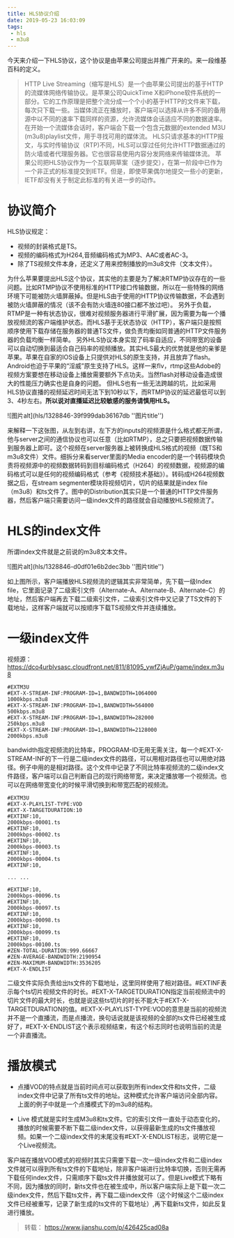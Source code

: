 ```yaml
---
title: HLS协议介绍
date: 2019-05-23 16:03:09
tags:
 - hls
 - m3u8
---
```


今天来介绍一下HLS协议，这个协议是由苹果公司提出并推广开来的。来一段维基百科的定义。

<!--more-->

> HTTP Live Streaming（缩写是HLS）是一个由苹果公司提出的基于HTTP的流媒体网络传输协议。是苹果公司QuickTime X和iPhone软件系统的一部分。它的工作原理是把整个流分成一个个小的基于HTTP的文件来下载，每次只下载一些。当媒体流正在播放时，客户端可以选择从许多不同的备用源中以不同的速率下载同样的资源，允许流媒体会话适应不同的数据速率。在开始一个流媒体会话时，客户端会下载一个包含元数据的extended M3U (m3u8)playlist文件，用于寻找可用的媒体流。
HLS只请求基本的HTTP报文，与实时传输协议（RTP)不同，HLS可以穿过任何允许HTTP数据通过的防火墙或者代理服务器。它也很容易使用内容分发网络来传输媒体流。
苹果公司把HLS协议作为一个互联网草案（逐步提交），在第一阶段中已作为一个非正式的标准提交到IETF。但是，即使苹果偶尔地提交一些小的更新，IETF却没有关于制定此标准的有关进一步的动作。

# 协议简介

HLS协议规定：

* 视频的封装格式是TS。
* 视频的编码格式为H264,音频编码格式为MP3、AAC或者AC-3。
* 除了TS视频文件本身，还定义了用来控制播放的m3u8文件（文本文件）。

为什么苹果要提出HLS这个协议，其实他的主要是为了解决RTMP协议存在的一些问题。比如RTMP协议不使用标准的HTTP接口传输数据，所以在一些特殊的网络环境下可能被防火墙屏蔽掉。但是HLS由于使用的HTTP协议传输数据，不会遇到被防火墙屏蔽的情况（该不会有防火墙连80接口都不放过吧）。
另外于负载，RTMP是一种有状态协议，很难对视频服务器进行平滑扩展，因为需要为每一个播放视频流的客户端维护状态。而HLS基于无状态协议（HTTP），客户端只是按照顺序使用下载存储在服务器的普通TS文件，做负责均衡如同普通的HTTP文件服务器的负载均衡一样简单。
另外HLS协议本身实现了码率自适应，不同带宽的设备可以自动切换到最适合自己码率的视频播放。其实HLS最大的优势就是他的亲爹是苹果。苹果在自家的IOS设备上只提供对HLS的原生支持，并且放弃了flash。Android也迫于平果的“淫威”原生支持了HLS。这样一来flv，rtmp这些Adobe的视频方案要想在移动设备上播放需要额外下点功夫。当然flash对移动设备造成很大的性能压力确实也是自身的问题。
但HLS也有一些无法跨越的坑，比如采用HLS协议直播的视频延迟时间无法下到10秒以下，而RTMP协议的延迟最低可以到3、4秒左右。**所以说对直播延迟比较敏感的服务请慎用HLS。**

![图片alt](hls/1328846-39f999dab36167db ''图片title'')

来解释一下这张图，从左到右讲，左下方的inputs的视频源是什么格式都无所谓，他与server之间的通信协议也可以任意（比如RTMP），总之只要把视频数据传输到服务器上即可。这个视频在server服务器上被转换成HLS格式的视频（既TS和m3u8文件）文件。细拆分来看server里面的Media encoder的是一个转码模块负责将视频源中的视频数据转码到目标编码格式（H264）的视频数据，视频源的编码格式可以是任何的视频编码格式（参考《视频技术基础》）。转码成H264视频数据之后，在stream segmenter模块将视频切片，切片的结果就是index file（m3u8）和ts文件了。图中的Distribution其实只是一个普通的HTTP文件服务器，然后客户端只需要访问一级index文件的路径就会自动播放HLS视频流了。

# HLS的index文件

所谓index文件就是之前说的m3u8文本文件。

![图片alt](hls/1328846-d0df01e6b2dec3bb ''图片title'')

如上图所示，客户端播放HLS视频流的逻辑其实非常简单，先下载一级Index file，它里面记录了二级索引文件（Alternate-A、Alternate-B、Alternate-C）的地址，然后客户端再去下载二级索引文件，二级索引文件中又记录了TS文件的下载地址，这样客户端就可以按顺序下载TS视频文件并连续播放。

# 一级index文件

视频源：https://dco4urblvsasc.cloudfront.net/811/81095_ywfZjAuP/game/index.m3u8

```
#EXTM3U
#EXT-X-STREAM-INF:PROGRAM-ID=1,BANDWIDTH=1064000
1000kbps.m3u8
#EXT-X-STREAM-INF:PROGRAM-ID=1,BANDWIDTH=564000
500kbps.m3u8
#EXT-X-STREAM-INF:PROGRAM-ID=1,BANDWIDTH=282000
250kbps.m3u8
#EXT-X-STREAM-INF:PROGRAM-ID=1,BANDWIDTH=2128000
2000kbps.m3u8
```

bandwidth指定视频流的比特率，PROGRAM-ID无用无需关注，每一个#EXT-X-STREAM-INF的下一行是二级index文件的路径，可以用相对路径也可以用绝对路径。例子中用的是相对路径。这个文件中记录了不同比特率视频流的二级index文件路径，客户端可以自己判断自己的现行网络带宽，来决定播放哪一个视频流。也可以在网络带宽变化的时候平滑切换到和带宽匹配的视频流。

```
#EXTM3U
#EXT-X-PLAYLIST-TYPE:VOD
#EXT-X-TARGETDURATION:10
#EXTINF:10,
2000kbps-00001.ts
#EXTINF:10,
2000kbps-00002.ts
#EXTINF:10,
2000kbps-00003.ts
#EXTINF:10,
2000kbps-00004.ts
#EXTINF:10,

... ...

#EXTINF:10,
2000kbps-00096.ts
#EXTINF:10,
2000kbps-00097.ts
#EXTINF:10,
2000kbps-00098.ts
#EXTINF:10,
2000kbps-00099.ts
#EXTINF:10,
2000kbps-00100.ts
#ZEN-TOTAL-DURATION:999.66667
#ZEN-AVERAGE-BANDWIDTH:2190954
#ZEN-MAXIMUM-BANDWIDTH:3536205
#EXT-X-ENDLIST
```

二级文件实际负责给出ts文件的下载地址，这里同样使用了相对路径。#EXTINF表示每个ts切片视频文件的时长。#EXT-X-TARGETDURATION指定当前视频流中的切片文件的最大时长，也就是说这些ts切片的时长不能大于#EXT-X-TARGETDURATION的值。#EXT-X-PLAYLIST-TYPE:VOD的意思是当前的视频流并不是一个直播流，而是点播流，换句话说就是该视频的全部的ts文件已经被生成好了，#EXT-X-ENDLIST这个表示视频结束，有这个标志同时也说明当前的流是一个非直播流。

# 播放模式

* 点播VOD的特点就是当前时间点可以获取到所有index文件和ts文件，二级index文件中记录了所有ts文件的地址。这种模式允许客户端访问全部内容。上面的例子中就是一个点播模式下的m3u8的结构。

* Live 模式就是实时生成M3u8和ts文件。它的索引文件一直处于动态变化的，播放的时候需要不断下载二级index文件，以获得最新生成的ts文件播放视频。如果一个二级index文件的末尾没有#EXT-X-ENDLIST标志，说明它是一个Live视频流。

客户端在播放VOD模式的视频时其实只需要下载一次一级index文件和二级index文件就可以得到所有ts文件的下载地址，除非客户端进行比特率切换，否则无需再下载任何index文件，只需顺序下载ts文件并播放就可以了。但是Live模式下略有不同，因为播放的同时，新ts文件也在被生成中，所以客户端实际上是下载一次二级index文件，然后下载ts文件，再下载二级index文件（这个时候这个二级index文件已经被重写，记录了新生成的ts文件的下载地址）,再下载新ts文件，如此反复进行播放。

> 转载： https://www.jianshu.com/p/426425cad08a




